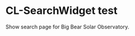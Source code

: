 

# CL-SearchWidget test


Show search page for Big Bear Solar Observatory.


<script src="https://unpkg.com/lunr/lunr.js"></script>

<script src="CL-core.js"></script>
<script src="CL-ui.js"></script>
<script src="CL-feeds.js"></script>
<script src="CL-feeds-ui.js"></script>
<script src="CL-feeds-lunr.js"></script>

<style>
.CaltechAUTHORS .unknown-year { display: none; }
.CaltechAUTHORS li {
    padding-bottom: 0.24em;
    margin-bottom: 0.24em;
    list-style: none;
}
.CaltechAUTHORS a {
    padding-right: 0.24em;
}
.CaltechAUTHORS span {
    padding-right: 0.24em;
}
.CaltechAUTHORS div {
    padding-bottom: 0.24em;
    margin-bottom: 0.24em;
}
</style>

<div id="Big-Bear-Solar-Observatory" class="CaltechAUTHORS"></div>

<script src="https://feeds.library.caltech.edu/scripts/CL.js"></script>
<script>
(function(document, window) {
  "use strict";
  let cl = Object.assign({}, window.CL),
      config = {},
      elem = document.getElementById("Big-Bear-Solar-Observatory"),
      query_form = document.createElement('div');
  query_form.innerHTML = `
<form method="get">
  <input type="text" name="q" value="" placeholder="Enter search terms">
  <button>Search</button>
</form>
`;
  elem.appendChild(query_form);
    cl.BaseURL = "https://feeds.library.caltech.edu";

  config = {
    "aggregation": "groups",
    "feed_id": "Big-Bear-Solar-Observatory",
    "feed_path": "combined",
    "feed_count": true,
    "creators": true,
    "pub_date": true,
    "title_link": true,
    "citation_details": true,
    "issn_or_isbn": false,
    "pmcid": false,
    "description": false,
    "developer_mode": false,
    "include_style": true,
    "include_CL": true,
    "repository": "CaltechAUTHORS",
    "css_classname": ".CaltechAUTHORS",
    "recent_n": 0,
    "filters": []
};
  config.show_search_box = true;
  config.parent_element = elem;
  config.filters.push(cl.normalize_view);
  cl.setAttribute("viewer", config);
  cl.getGroupJSON("Big-Bear-Solar-Observatory", "combined", function(data, err) {
     cl.viewer(data, err);
  });
}(document, window));
</script>

